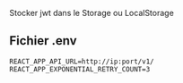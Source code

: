 Stocker jwt dans le Storage ou LocalStorage

## Fichier .env
```
REACT_APP_API_URL=http://ip:port/v1/
REACT_APP_EXPONENTIAL_RETRY_COUNT=3
```